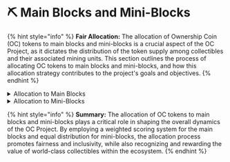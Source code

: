 # ⛏ Main Blocks and Mini-Blocks

{% hint style="info" %}
**Fair Allocation:** The allocation of Ownership Coin (OC) tokens to main blocks and mini-blocks is a crucial aspect of the OC Project, as it dictates the distribution of the token supply among collectibles and their associated mining units. This section outlines the process of allocating OC tokens to main blocks and mini-blocks, and how this allocation strategy contributes to the project's goals and objectives.
{% endhint %}

<details>

<summary>Allocation to Main Blocks</summary>

1. **Categorization and Ranking of Collectibles:** The first step in the allocation process involves categorizing and ranking the 1,000 world-class collectibles that form the basis of the OC Project. Each collectible will be evaluated based on various criteria, such as estimated value (in USD), the number of followers, and the quality of the collectible. The initial group of 100 miners, along with a robust screening process, will categorize the collectibles and provide ratings.
2. **Weighted Scoring System:** The ratings assigned to each collectible will be used to calculate a weighted score, which in turn determines the collectible's ranking. The ranking system ensures that the allocation of OC tokens to each main block (representing a collectible) is proportionate to its perceived value and significance within the ecosystem.
3. **Allocation of OC Tokens:** Based on the weighted scores and rankings, the 21 quadrillion OC tokens will be allocated among the 1,000 main blocks. The higher-ranked collectibles will receive a larger share of the token supply, reflecting their status and importance in the OC Project.

</details>

<details>

<summary>Allocation to Mini-Blocks</summary>

1. **Splitting the Token Supply:** Once the allocation of OC tokens to main blocks is complete, the remaining 50% of the allocated tokens for each main block will be further distributed among its 10 million mini-blocks. These mini-blocks serve as the individual mining units within the OC Project, enabling miners to generate OC tokens using the Proof of Time concept.
2. **Equal Distribution:** Each mini-block within a main block will receive an equal share of the allocated OC tokens. This equal distribution ensures that every mini-block provides an equal opportunity for miners to generate value and participate in the OC Project.
3. **Mining Process:** Miners can mine OC tokens contained within the mini-blocks by dedicating time and effort to the network. The Proof of Time concept, which governs the mining process, ensures that all participants have an equal opportunity to mine tokens and contribute to the ecosystem.

</details>

{% hint style="info" %}
**Summary:** The allocation of OC tokens to main blocks and mini-blocks plays a critical role in shaping the overall dynamics of the OC Project. By employing a weighted scoring system for the main blocks and equal distribution for mini-blocks, the allocation process promotes fairness and inclusivity, while also recognizing and rewarding the value of world-class collectibles within the ecosystem.
{% endhint %}

